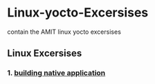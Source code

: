 # Linux-yocto-Excersises
contain the AMIT linux yocto excersises 

## Linux Excersises

### 1. [building native application ](linux/1-building_native_application/Readme.md)
